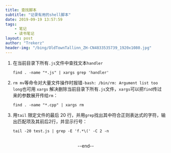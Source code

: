 ```yaml
---
title: 查找脚本
subtitle: "记录有用的shell脚本"
date: 2019-09-19 13:57:59
tags: 
	- 笔记
	- 读书笔记
layout: post
author: "Trekerz"
header-img: "/bing/OldTownTallinn_ZH-CN4833535739_1920x1080.jpg"
---
```




1. 在当前目录下所有`.js`文件中查找文本`handler`

   ```shell
   find . -name "*.js" | xargs grep 'handler'
   ```

2. `rm mv`等命令对大量文件操作时报错`-bash: /bin/rm: Argument list too long`也可用 `xargs` 解决删除当前目录下所有`.js`文件，`xargs`可以把`find`传过来的参数展开传给`rm`：

   ```shell
   find . -name "*.cpp" | xargs rm
   ```

3. 用`tail` 限定文件的最后 20 行，并用`grep`找出其中符合正则表达式的字符，输出匹配项及其前后2行，并显示行号：

   ```shell
   tail -20 test.js | grep -E 'f.*\(' -C 2 -n
   ```

<br/>



<center>--end--</center>



<br/>